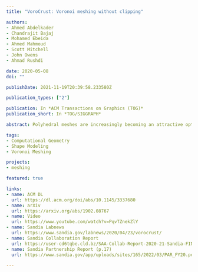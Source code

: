 ```yaml
---
title: "VoroCrust: Voronoi meshing without clipping"

authors:
- Ahmed Abdelkader
- Chandrajit Bajaj
- Mohamed Ebeida
- Ahmed Mahmoud
- Scott Mitchell
- John Owens
- Ahmad Rushdi

date: 2020-05-08
doi: ""

publishDate: 2021-11-19T20:39:58.233580Z

publication_types: ["2"]

publication: In *ACM Transactions on Graphics (TOG)*
publication_short: In *TOG/SIGGRAPH*

abstract: Polyhedral meshes are increasingly becoming an attractive option with particular advantages over traditional meshes for certain applications. What has been missing is a robust polyhedral meshing algorithm that can handle broad classes of domains exhibiting arbitrarily curved boundaries and sharp features. In addition, the power of primal-dual mesh pairs, exemplified by Voronoi-Delaunay meshes, has been recognized as an important ingredient in numerous formulations. The VoroCrust algorithm is the first provably correct algorithm for conforming polyhedral Voronoi meshing for non-convex and non-manifold domains with guarantees on the quality of both surface and volume elements. A robust refinement process estimates a suitable sizing field that enables the careful placement of Voronoi seeds across the surface, circumventing the need for clipping and avoiding its many drawbacks. The algorithm has the flexibility of filling the interior by either structured or random samples while preserving all sharp features in the output mesh. We demonstrate the capabilities of the algorithm on a variety of models and compare against state-of-the-art polyhedral meshing methods based on clipped Voronoi cells establishing the clear advantage of VoroCrust output.

tags:
- Computational Geometry
- Shape Modeling
- Voronoi Meshing

projects:
- meshing

featured: true

links:
- name: ACM DL
  url: https://dl.acm.org/doi/abs/10.1145/3337680
- name: arXiv
  url: https://arxiv.org/abs/1902.08767
- name: Video
  url: https://www.youtube.com/watch?v=PqvTZnekZlY
- name: Sandia Labnews
  url: https://www.sandia.gov/labnews/2020/04/23/vorocrust/
- name: Sandia Collaboration Report
  url: https://user-cd6tqbe.cld.bz/SAA-Collab-Report-2020-21-Sandia-FINAL/82/
- name: Sandia Partnership Report (p.17)
  url: https://www.sandia.gov/app/uploads/sites/165/2022/03/PAR_FY20.pdf

---
```

